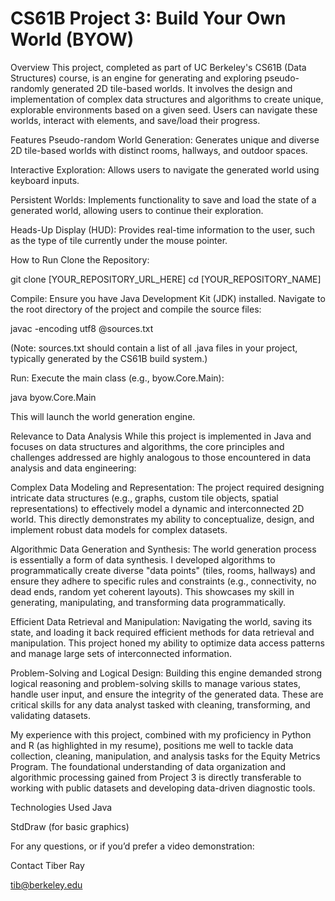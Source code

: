 # CS61B Project 3: Build Your Own World (BYOW)
Overview
This project, completed as part of UC Berkeley's CS61B (Data Structures) course, is an engine for generating and exploring pseudo-randomly generated 2D tile-based worlds. It involves the design and implementation of complex data structures and algorithms to create unique, explorable environments based on a given seed. Users can navigate these worlds, interact with elements, and save/load their progress.

Features
Pseudo-random World Generation: Generates unique and diverse 2D tile-based worlds with distinct rooms, hallways, and outdoor spaces.

Interactive Exploration: Allows users to navigate the generated world using keyboard inputs.

Persistent Worlds: Implements functionality to save and load the state of a generated world, allowing users to continue their exploration.

Heads-Up Display (HUD): Provides real-time information to the user, such as the type of tile currently under the mouse pointer.

How to Run
Clone the Repository:

git clone [YOUR_REPOSITORY_URL_HERE]
cd [YOUR_REPOSITORY_NAME]

Compile:
Ensure you have Java Development Kit (JDK) installed. Navigate to the root directory of the project and compile the source files:

javac -encoding utf8 @sources.txt

(Note: sources.txt should contain a list of all .java files in your project, typically generated by the CS61B build system.)

Run:
Execute the main class (e.g., byow.Core.Main):

java byow.Core.Main

This will launch the world generation engine. 

Relevance to Data Analysis
While this project is implemented in Java and focuses on data structures and algorithms, the core principles and challenges addressed are highly analogous to those encountered in data analysis and data engineering:

Complex Data Modeling and Representation: The project required designing intricate data structures (e.g., graphs, custom tile objects, spatial representations) to effectively model a dynamic and interconnected 2D world. This directly demonstrates my ability to conceptualize, design, and implement robust data models for complex datasets.

Algorithmic Data Generation and Synthesis: The world generation process is essentially a form of data synthesis. I developed algorithms to programmatically create diverse "data points" (tiles, rooms, hallways) and ensure they adhere to specific rules and constraints (e.g., connectivity, no dead ends, random yet coherent layouts). This showcases my skill in generating, manipulating, and transforming data programmatically.

Efficient Data Retrieval and Manipulation: Navigating the world, saving its state, and loading it back required efficient methods for data retrieval and manipulation. This project honed my ability to optimize data access patterns and manage large sets of interconnected information.

Problem-Solving and Logical Design: Building this engine demanded strong logical reasoning and problem-solving skills to manage various states, handle user input, and ensure the integrity of the generated data. These are critical skills for any data analyst tasked with cleaning, transforming, and validating datasets.

My experience with this project, combined with my proficiency in Python and R (as highlighted in my resume), positions me well to tackle data collection, cleaning, manipulation, and analysis tasks for the Equity Metrics Program. The foundational understanding of data organization and algorithmic processing gained from Project 3 is directly transferable to working with public datasets and developing data-driven diagnostic tools.

Technologies Used
Java

StdDraw (for basic graphics)



For any questions, or if you’d prefer a video demonstration:

Contact
Tiber Ray 

tib@berkeley.edu
